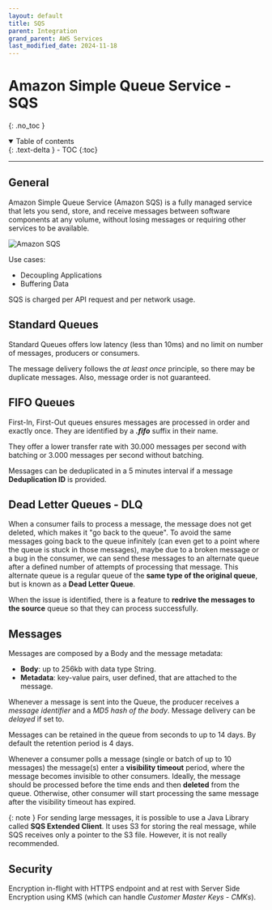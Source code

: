 ```yaml
---
layout: default
title: SQS
parent: Integration
grand_parent: AWS Services
last_modified_date: 2024-11-18
---
```


# Amazon Simple Queue Service - SQS
{: .no_toc }

<details open markdown="block">
  <summary>
    Table of contents
  </summary>
  {: .text-delta }
- TOC
{:toc}
</details>

---

## General

Amazon Simple Queue Service (Amazon SQS) is a fully managed service that  lets you send, store, and receive messages between software components at any volume, without losing messages or requiring other services to be available.

![Amazon SQS](https://d1.awsstatic.com/product-page-diagram_Amazon-SQS%402x.8639596f10bfa6d7cdb2e83df728e789963dcc39.png)

Use cases:

- Decoupling Applications
- Buffering Data

SQS is charged per API request and per network usage.

## Standard Queues

Standard Queues offers low latency (less than 10ms) and no limit on number of messages, producers or consumers.

The message delivery follows the *at least once* principle, so there may be duplicate messages. Also, message order is not guaranteed.

## FIFO Queues

First-In, First-Out queues ensures messages are processed in order and exactly once. They are identified by a ***.fifo*** suffix in their name.

They offer a lower transfer rate with 30.000 messages per second with batching or 3.000 messages per second without batching.

Messages can be deduplicated in a 5 minutes interval if a message **Deduplication ID** is provided.

## Dead Letter Queues - DLQ

When a consumer fails to process a message, the message does not get deleted, which makes it "go back to the queue". To avoid the same messages going back to the queue infinitely (can even get to a point where the queue is stuck in those messages), maybe due to a broken message or a bug in the consumer, we can send these messages to an alternate queue after a defined number of attempts of processing that message. This alternate queue is a regular queue of the **same type of the original queue**, but is known as a **Dead Letter Queue**.

When the issue is identified, there is a feature to **redrive the messages to the source** queue so that they can process successfully.

## Messages

Messages are composed by a Body and the message metadata:

- **Body**: up to 256kb with data type String.
- **Metadata**: key-value pairs, user defined, that are attached to the message.

Whenever a message is sent into the Queue, the producer receives a *message identifier* and a *MD5 hash of the body*. Message delivery can be *delayed* if set to.

Messages can be retained in the queue from seconds to up to 14 days. By default the retention period is 4 days.

Whenever a consumer polls a message (single or batch of up to 10 messages) the message(s) enter a **visibility timeout** period, where the message becomes invisible to other consumers. Ideally, the message should be processed before the time ends and then **deleted** from the queue. Otherwise, other consumer will start processing the same message after the visibility timeout has expired.

{: note }
For sending large messages, it is possible to use a Java Library called **SQS Extended Client**. It uses S3 for storing the real message, while SQS receives only a pointer to the S3 file. However, it is not really recommended.

## Security

Encryption in-flight with HTTPS endpoint and at rest with Server Side Encryption using KMS (which can handle *Customer Master Keys - CMKs*).
